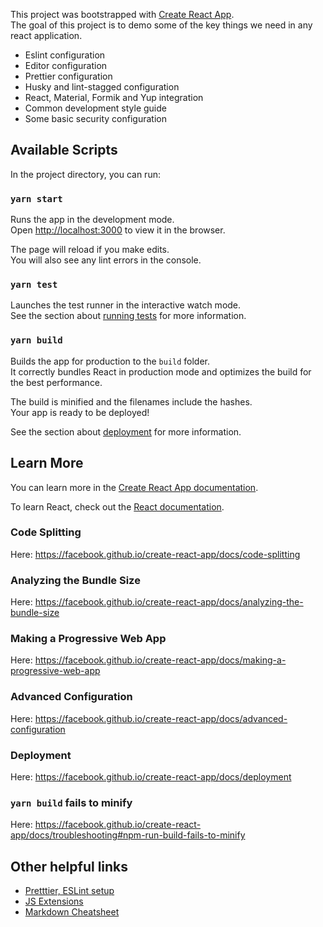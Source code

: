 This project was bootstrapped with [Create React App](https://github.com/facebook/create-react-app).<br/>The goal of this project is to demo some of the key things we need in any react application.

- Eslint configuration
- Editor configuration
- Prettier configuration
- Husky and lint-stagged configuration
- React, Material, Formik and Yup integration
- Common development style guide
- Some basic security configuration

## Available Scripts

In the project directory, you can run:

### `yarn start`

Runs the app in the development mode.<br />
Open [http://localhost:3000](http://localhost:3000) to view it in the browser.

The page will reload if you make edits.<br />
You will also see any lint errors in the console.

### `yarn test`

Launches the test runner in the interactive watch mode.<br />
See the section about [running tests](https://facebook.github.io/create-react-app/docs/running-tests) for more information.

### `yarn build`

Builds the app for production to the `build` folder.<br />
It correctly bundles React in production mode and optimizes the build for the best performance.

The build is minified and the filenames include the hashes.<br />
Your app is ready to be deployed!

See the section about [deployment](https://facebook.github.io/create-react-app/docs/deployment) for more information.

## Learn More

You can learn more in the [Create React App documentation](https://facebook.github.io/create-react-app/docs/getting-started).

To learn React, check out the [React documentation](https://reactjs.org/).

### Code Splitting

Here: https://facebook.github.io/create-react-app/docs/code-splitting

### Analyzing the Bundle Size

Here: https://facebook.github.io/create-react-app/docs/analyzing-the-bundle-size

### Making a Progressive Web App

Here: https://facebook.github.io/create-react-app/docs/making-a-progressive-web-app

### Advanced Configuration

Here: https://facebook.github.io/create-react-app/docs/advanced-configuration

### Deployment

Here: https://facebook.github.io/create-react-app/docs/deployment

### `yarn build` fails to minify

Here: https://facebook.github.io/create-react-app/docs/troubleshooting#npm-run-build-fails-to-minify

## Other helpful links

- [Pretttier, ESLint setup](https://medium.com/dubizzletechblog/setting-up-prettier-and-eslint-for-js-and-react-apps-bbc779d29062)
- [JS Extensions](https://scotch.io/bar-talk/11-awesome-javascript-extensions-for-visual-studio-code)
- [Markdown Cheatsheet](https://github.com/tchapi/markdown-cheatsheet/blob/master/README.md)
